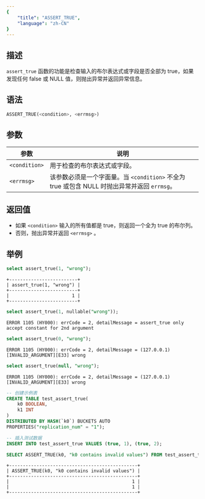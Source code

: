 ```yaml
---
{
    "title": "ASSERT_TRUE",
    "language": "zh-CN"
}
---
```


<!-- 
Licensed to the Apache Software Foundation (ASF) under one
or more contributor license agreements.  See the NOTICE file
distributed with this work for additional information
regarding copyright ownership.  The ASF licenses this file
to you under the Apache License, Version 2.0 (the
"License"); you may not use this file except in compliance
with the License.  You may obtain a copy of the License at

  http://www.apache.org/licenses/LICENSE-2.0

Unless required by applicable law or agreed to in writing,
software distributed under the License is distributed on an
"AS IS" BASIS, WITHOUT WARRANTIES OR CONDITIONS OF ANY
KIND, either express or implied.  See the License for the
specific language governing permissions and limitations
under the License.
-->

## 描述

`assert_true` 函数的功能是检查输入的布尔表达式或字段是否全部为 true，如果发现任何 false 或 NULL 值，则抛出异常并返回异常信息。

## 语法

```sql
ASSERT_TRUE(<condition>, <errmsg>)
```

## 参数

| 参数                     | 说明                              |
|-------------------------|----------------------------------|
| `<condition>`                | 用于检查的布尔表达式或字段。            |
| `<errmsg>`              | 该参数必须是一个字面量。当 `<condition>` 不全为 true 或包含 NULL 时抛出异常并返回 `errmsg`。    |

## 返回值

- 如果 `<condition>` 输入的所有值都是 true，则返回一个全为 true 的布尔列。
- 否则，抛出异常并返回 `<errmsg>` 。


## 举例

```sql
select assert_true(1, "wrong");
```

```text
+-------------------------+
| assert_true(1, "wrong") |
+-------------------------+
|                       1 |
+-------------------------+
```

```sql
select assert_true(1, nullable("wrong"));
```

```text
ERROR 1105 (HY000): errCode = 2, detailMessage = assert_true only accept constant for 2nd argument
```

```sql
select assert_true(0, "wrong");
```

```text
ERROR 1105 (HY000): errCode = 2, detailMessage = (127.0.0.1)[INVALID_ARGUMENT][E33] wrong
```

```sql
select assert_true(null, "wrong");
```

```text
ERROR 1105 (HY000): errCode = 2, detailMessage = (127.0.0.1)[INVALID_ARGUMENT][E33] wrong
```

```sql
-- 创建示例表
CREATE TABLE test_assert_true(
    k0 BOOLEAN,
    k1 INT
)
DISTRIBUTED BY HASH(`k0`) BUCKETS AUTO
PROPERTIES("replication_num" = "1");

-- 插入测试数据
INSERT INTO test_assert_true VALUES (true, 1), (true, 2);

SELECT ASSERT_TRUE(k0, "k0 contains invalid values") FROM test_assert_true;
```

```text
+-----------------------------------------------+
| ASSERT_TRUE(k0, "k0 contains invalid values") |
+-----------------------------------------------+
|                                             1 |
|                                             1 |
+-----------------------------------------------+
```